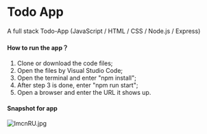 # Todo App
A full stack Todo-App (JavaScript / HTML / CSS / Node.js / Express)

#### How to run the app？
1. Clone or download the code files;
2. Open the files by Visual Studio Code;
3. Open the terminal and enter "npm install";
4. After step 3 is done, enter "npm run start";
5. Open a browser and enter the URL it shows up.

#### Snapshot for app
![ImcnRU.jpg](https://s3.jpg.cm/2021/09/29/ImcnRU.jpg)


